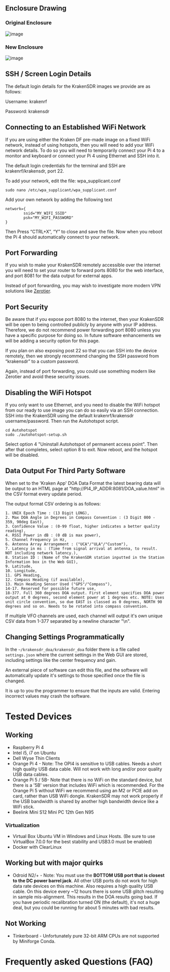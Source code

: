 ## Enclosure Drawing

### Original Enclosure

![image](https://user-images.githubusercontent.com/78108016/170426967-eb46003d-9138-4961-9c8f-ea6085997632.png)

### New Enclosure

![image](https://github.com/krakenrf/krakensdr_docs/assets/78108016/0910738e-0abe-48ce-bfe2-5c4cdf1ed841)

## SSH / Screen Login Details

The default login details for the KrakenSDR images we provide are as follows:

Username: krakenrf

Password: krakensdr

## Connecting to an Established WiFi Network
If you are using either the Kraken DF pre-made image on a fixed WiFi network, instead of using hotspots, then you will need to add your WiFi network details. To do so you will need to temporarily connect your Pi 4 to a monitor and keyboard or connect your Pi 4 using Ethernet and SSH into it. 

The default login credentials for the terminal and SSH are krakenrf/krakensdr, port 22.

To add your network, edit the file: wpa_supplicant.conf

`sudo nano /etc/wpa_supplicant/wpa_supplicant.conf`

Add your own network by adding the following text

```
network={
        ssid="MY_WIFI_SSID"
        psk="MY_WIFI_PASSWORD"
}
```
Then Press “CTRL+X”, “Y” to close and save the file. Now when you reboot the Pi 4 should automatically connect to your network.

## Port Forwarding
If you wish to make your KrakenSDR remotely accessible over the internet you will need to set your router to forward ports 8080 for the web interface, and port 8081 for the data output for external apps. 

Instead of port forwarding, you may wish to investigate more modern VPN solutions like [Zerotier](https://www.zerotier.com/).

## Port Security
Be aware that if you expose port 8080 to the internet, then your KrakenSDR will be open to being controlled publicly by anyone with your IP address. Therefore, we do not recommend power forwarding port 8080 unless you have a specific purpose for doing so. In future software enhancements we will be adding a security option for this page.

If you plan on also exposing post 22 so that you can SSH into the device remotely, then we strongly recommend changing the SSH password from “krakensdr” to a custom password.

Again, instead of port forwarding, you could use something modern like Zerotier and avoid these security issues.

## Disabling the WiFi Hotspot

If you only want to use Ethernet, and you need to disable the WiFi hotspot from our ready to use image you can do so easily via an SSH connection. SSH into the KrakenSDR using the default krakenrf/krakensdr username/password. Then run the Autohotspot script.

```
cd Autohotspot
sudo ./autohotspot-setup.sh
```

Select option 4 "Uninstall Autohotspot of permanent access point". Then after that completes, select option 8 to exit. Now reboot, and the hotspot will be disabled.

## Data Output For Third Party Software

When set to the 'Kraken App' DOA Data Format the latest bearing data will be output to an HTML page at "http://PI4_IP_ADDR:8081/DOA_value.html" in the CSV format every update period.

The output format CSV ordering is as follows:
```
1. UNIX Epoch Time : (13 Digit LONG),
2. Max DOA Angle in Degrees in Compass Convention : (3 Digit 000 - 359, 90deg East),
3. Confidence Value : (0-99 float, higher indicates a better quality reading),
4. RSSI Power in dB : (0 dB is max power),
5. Channel Frequency in Hz,
6. Antenna Array Arrangement : ("UCA"/"ULA"/"Custom"),
7. Latency in ms : (Time from signal arrival at antenna, to result. NOT including network latency.),
8. Station ID : (Name of the KrakenSDR station inputted in the Station Information box in the Web GUI),
9. Latitude,
10. Longitude,
11. GPS Heading,
12. Compass Heading (if available),
13. Main Heading Sensor Used ("GPS"/"Compass"),
14-17. Reserved for possible future use,
18-377. Full 360 degrees DOA output. First element specifies DOA power output at 0 degrees, second element power at 1 degrees etc. NOTE: Uses unit circle convention, so due EAST is classed as 0 degrees, NORTH 90 degrees and so on. Needs to be rotated into compass convention.
```
If multiple VFO channels are used, each channel will output it's own unique CSV data from 1-377 separated by a newline character "\n".

## Changing Settings Programmatically
In the `~/krakensdr_doa/krakensdr_doa` folder there is a file called `settings.json` where the current settings in the Web GUI are stored, including settings like the center frequency and gain.

An external piece of software can edit this file, and the software will automatically update it's settings to those specified once the file is changed.

It is up to you the programmer to ensure that the inputs are valid. Entering incorrect values may crash the software.

# Tested Devices

## Working
* Raspberry Pi 4
* Intel i5, i7 on Ubuntu
* Dell Wyse Thin Clients
* Orange Pi 4 - Note: The OPI4 is sensitive to USB cables. Needs a short high quality USB data cable. Will not work with long and/or poor quality USB data cables.
* Orange Pi 5 / 5B- Note that there is no WiFi on the standard device, but there is a '5B' version that includes WiFi which is recommended. For the Orange Pi 5 without WiFi we recommend using an M2 or PCIE add on card, rather than USB WiFi dongle. KrakenSDR may not work properly if the USB bandwidth is shared by another high bandwidth device like a WiFi stick.
* Beelink Mini S12 Mini PC 12th Gen N95

### Virtualization

* Virtual Box Ubuntu VM in Windows and Linux Hosts. (Be sure to use VirtualBox 7.0.0 for the best stability and USB3.0 must be enabled)
* Docker with ClearLinux

## Working but with major quirks
* Odroid N2/+ - Note: You must use the **BOTTOM USB port that is closest to the DC power barrel jack**. All other USB ports do not work for high data rate devices on this machine. Also requires a high quality USB cable. On this device every ~12 hours there is some USB glitch resulting in sample mis-alignment. This results in the DOA results going bad. If you have periodic recalibration turned ON (the default), it's not a huge deal, but you could be running for about 5 minutes with bad results.

## Not Working
* Tinkerboard - Unfortunately pure 32-bit ARM CPUs are not supported by Miniforge Conda.

# Frequently asked Questions (FAQ)